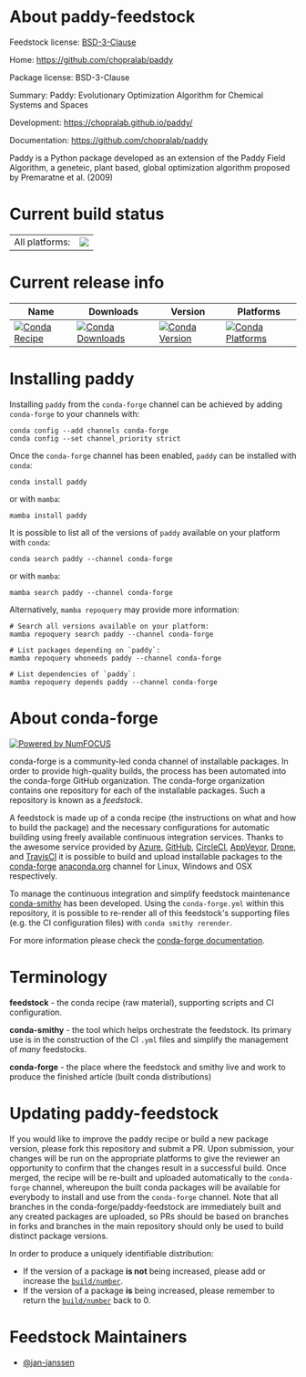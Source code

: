 About paddy-feedstock
=====================

Feedstock license: [BSD-3-Clause](https://github.com/conda-forge/paddy-feedstock/blob/main/LICENSE.txt)

Home: https://github.com/chopralab/paddy

Package license: BSD-3-Clause

Summary: Paddy: Evolutionary Optimization Algorithm for Chemical Systems and Spaces

Development: https://chopralab.github.io/paddy/

Documentation: https://github.com/chopralab/paddy

Paddy is a Python package developed as an extension of the Paddy Field
Algorithm, a geneteic, plant based, global optimization algorithm
proposed by Premaratne et al. (2009)


Current build status
====================


<table><tr><td>All platforms:</td>
    <td>
      <a href="https://dev.azure.com/conda-forge/feedstock-builds/_build/latest?definitionId=17133&branchName=main">
        <img src="https://dev.azure.com/conda-forge/feedstock-builds/_apis/build/status/paddy-feedstock?branchName=main">
      </a>
    </td>
  </tr>
</table>

Current release info
====================

| Name | Downloads | Version | Platforms |
| --- | --- | --- | --- |
| [![Conda Recipe](https://img.shields.io/badge/recipe-paddy-green.svg)](https://anaconda.org/conda-forge/paddy) | [![Conda Downloads](https://img.shields.io/conda/dn/conda-forge/paddy.svg)](https://anaconda.org/conda-forge/paddy) | [![Conda Version](https://img.shields.io/conda/vn/conda-forge/paddy.svg)](https://anaconda.org/conda-forge/paddy) | [![Conda Platforms](https://img.shields.io/conda/pn/conda-forge/paddy.svg)](https://anaconda.org/conda-forge/paddy) |

Installing paddy
================

Installing `paddy` from the `conda-forge` channel can be achieved by adding `conda-forge` to your channels with:

```
conda config --add channels conda-forge
conda config --set channel_priority strict
```

Once the `conda-forge` channel has been enabled, `paddy` can be installed with `conda`:

```
conda install paddy
```

or with `mamba`:

```
mamba install paddy
```

It is possible to list all of the versions of `paddy` available on your platform with `conda`:

```
conda search paddy --channel conda-forge
```

or with `mamba`:

```
mamba search paddy --channel conda-forge
```

Alternatively, `mamba repoquery` may provide more information:

```
# Search all versions available on your platform:
mamba repoquery search paddy --channel conda-forge

# List packages depending on `paddy`:
mamba repoquery whoneeds paddy --channel conda-forge

# List dependencies of `paddy`:
mamba repoquery depends paddy --channel conda-forge
```


About conda-forge
=================

[![Powered by
NumFOCUS](https://img.shields.io/badge/powered%20by-NumFOCUS-orange.svg?style=flat&colorA=E1523D&colorB=007D8A)](https://numfocus.org)

conda-forge is a community-led conda channel of installable packages.
In order to provide high-quality builds, the process has been automated into the
conda-forge GitHub organization. The conda-forge organization contains one repository
for each of the installable packages. Such a repository is known as a *feedstock*.

A feedstock is made up of a conda recipe (the instructions on what and how to build
the package) and the necessary configurations for automatic building using freely
available continuous integration services. Thanks to the awesome service provided by
[Azure](https://azure.microsoft.com/en-us/services/devops/), [GitHub](https://github.com/),
[CircleCI](https://circleci.com/), [AppVeyor](https://www.appveyor.com/),
[Drone](https://cloud.drone.io/welcome), and [TravisCI](https://travis-ci.com/)
it is possible to build and upload installable packages to the
[conda-forge](https://anaconda.org/conda-forge) [anaconda.org](https://anaconda.org/)
channel for Linux, Windows and OSX respectively.

To manage the continuous integration and simplify feedstock maintenance
[conda-smithy](https://github.com/conda-forge/conda-smithy) has been developed.
Using the ``conda-forge.yml`` within this repository, it is possible to re-render all of
this feedstock's supporting files (e.g. the CI configuration files) with ``conda smithy rerender``.

For more information please check the [conda-forge documentation](https://conda-forge.org/docs/).

Terminology
===========

**feedstock** - the conda recipe (raw material), supporting scripts and CI configuration.

**conda-smithy** - the tool which helps orchestrate the feedstock.
                   Its primary use is in the construction of the CI ``.yml`` files
                   and simplify the management of *many* feedstocks.

**conda-forge** - the place where the feedstock and smithy live and work to
                  produce the finished article (built conda distributions)


Updating paddy-feedstock
========================

If you would like to improve the paddy recipe or build a new
package version, please fork this repository and submit a PR. Upon submission,
your changes will be run on the appropriate platforms to give the reviewer an
opportunity to confirm that the changes result in a successful build. Once
merged, the recipe will be re-built and uploaded automatically to the
`conda-forge` channel, whereupon the built conda packages will be available for
everybody to install and use from the `conda-forge` channel.
Note that all branches in the conda-forge/paddy-feedstock are
immediately built and any created packages are uploaded, so PRs should be based
on branches in forks and branches in the main repository should only be used to
build distinct package versions.

In order to produce a uniquely identifiable distribution:
 * If the version of a package **is not** being increased, please add or increase
   the [``build/number``](https://docs.conda.io/projects/conda-build/en/latest/resources/define-metadata.html#build-number-and-string).
 * If the version of a package **is** being increased, please remember to return
   the [``build/number``](https://docs.conda.io/projects/conda-build/en/latest/resources/define-metadata.html#build-number-and-string)
   back to 0.

Feedstock Maintainers
=====================

* [@jan-janssen](https://github.com/jan-janssen/)

